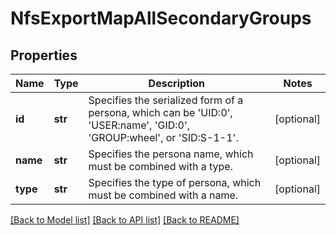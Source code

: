 # NfsExportMapAllSecondaryGroups

## Properties
Name | Type | Description | Notes
------------ | ------------- | ------------- | -------------
**id** | **str** | Specifies the serialized form of a persona, which can be &#39;UID:0&#39;, &#39;USER:name&#39;, &#39;GID:0&#39;, &#39;GROUP:wheel&#39;, or &#39;SID:S-1-1&#39;. | [optional] 
**name** | **str** | Specifies the persona name, which must be combined with a type. | [optional] 
**type** | **str** | Specifies the type of persona, which must be combined with a name. | [optional] 

[[Back to Model list]](../README.md#documentation-for-models) [[Back to API list]](../README.md#documentation-for-api-endpoints) [[Back to README]](../README.md)


